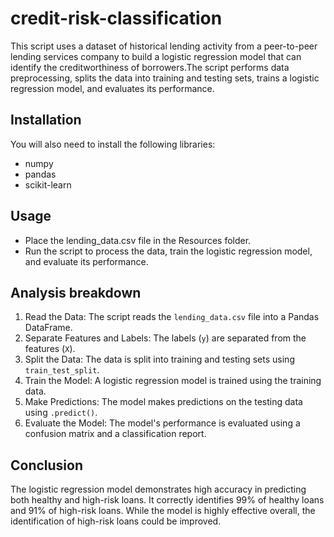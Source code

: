 # credit-risk-classification

This script uses a dataset of historical lending activity from a peer-to-peer lending services company to build a logistic regression model that can identify the creditworthiness of borrowers.The script performs data preprocessing, splits the data into training and testing sets, trains a logistic regression model, and evaluates its performance.

## Installation

You will also need to install the following libraries:

- numpy
- pandas
- scikit-learn

## Usage

- Place the lending_data.csv file in the Resources folder.
- Run the script to process the data, train the logistic regression model, and evaluate its performance.

## Analysis breakdown

1. Read the Data: The script reads the `lending_data.csv` file into a Pandas DataFrame.
2. Separate Features and Labels: The labels (`y`) are separated from the features (`X`).
3. Split the Data: The data is split into training and testing sets using `train_test_split`.
4. Train the Model: A logistic regression model is trained using the training data.
5. Make Predictions: The model makes predictions on the testing data using `.predict()`.
6. Evaluate the Model: The model's performance is evaluated using a confusion matrix and a classification report.

## Conclusion

The logistic regression model demonstrates high accuracy in predicting both healthy and high-risk loans. It correctly identifies 99% of healthy loans and 91% of high-risk loans. While the model is highly effective overall, the identification of high-risk loans could be improved.
